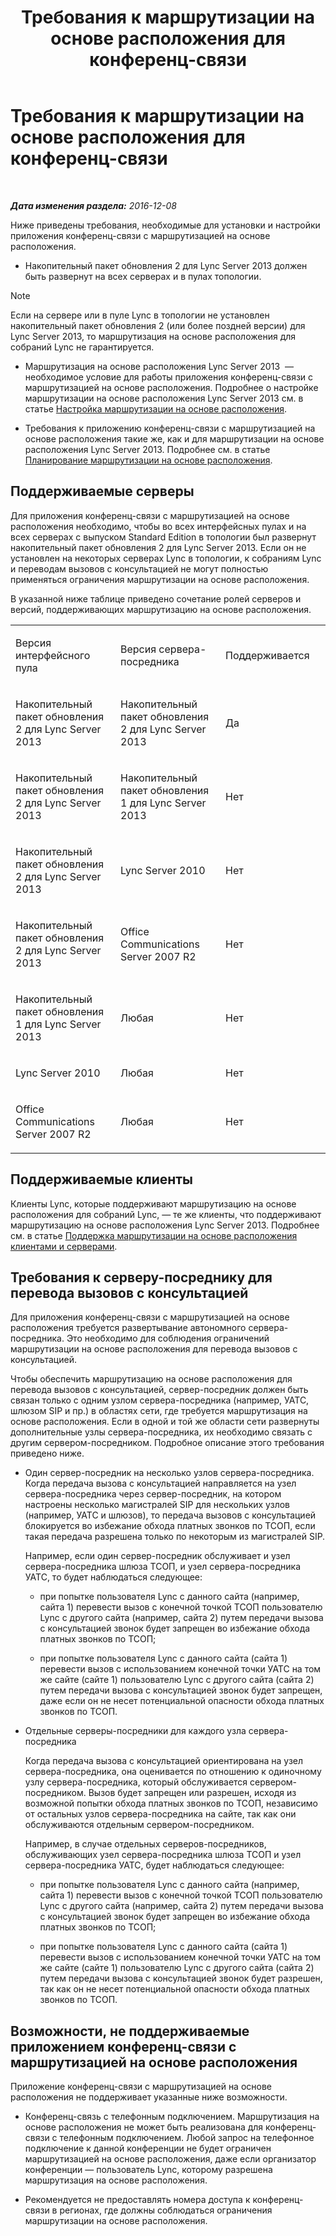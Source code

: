 ﻿---
title: Требования к маршрутизации на основе расположения для конференц-связи
TOCTitle: Требования к маршрутизации на основе расположения для конференц-связи
ms:assetid: 766d9286-2c34-4faf-bb3e-f0ca478a70cf
ms:mtpsurl: https://technet.microsoft.com/ru-ru/library/Dn362806(v=OCS.15)
ms:contentKeyID: 56270563
ms.date: 12/10/2016
mtps_version: v=OCS.15
ms.translationtype: HT
---

# Требования к маршрутизации на основе расположения для конференц-связи

 

_**Дата изменения раздела:** 2016-12-08_

Ниже приведены требования, необходимые для установки и настройки приложения конференц-связи с маршрутизацией на основе расположения.

  - Накопительный пакет обновления 2 для Lync Server 2013 должен быть развернут на всех серверах и в пулах топологии.

> [!note]  
> Если на сервере или в пуле Lync в топологии не установлен накопительный пакет обновления 2 (или более поздней версии) для Lync Server 2013, то маршрутизация на основе расположения для собраний Lync не гарантируется.

  - Маршрутизация на основе расположения Lync Server 2013  — необходимое условие для работы приложения конференц-связи с маршрутизацией на основе расположения. Подробнее о настройке маршрутизации на основе расположения Lync Server 2013 см. в статье [Настройка маршрутизации на основе расположения](lync-server-2013-configuring-location-based-routing.md).

  - Требования к приложению конференц-связи с маршрутизацией на основе расположения такие же, как и для маршрутизации на основе расположения Lync Server 2013. Подробнее см. в статье [Планирование маршрутизации на основе расположения](lync-server-2013-planning-for-location-based-routing.md).

## Поддерживаемые серверы

Для приложения конференц-связи с маршрутизацией на основе расположения необходимо, чтобы во всех интерфейсных пулах и на всех серверах с выпуском Standard Edition в топологии был развернут накопительный пакет обновления 2 для Lync Server 2013. Если он не установлен на некоторых серверах Lync в топологии, к собраниям Lync и переводам вызовов с консультацией не могут полностью применяться ограничения маршрутизации на основе расположения.

В указанной ниже таблице приведено сочетание ролей серверов и версий, поддерживающих маршрутизацию на основе расположения.


<table>
<colgroup>
<col style="width: 33%" />
<col style="width: 33%" />
<col style="width: 33%" />
</colgroup>
<tbody>
<tr class="odd">
<td><p>Версия интерфейсного пула</p></td>
<td><p>Версия cервера-посредника</p></td>
<td><p>Поддерживается</p></td>
</tr>
<tr class="even">
<td><p>Накопительный пакет обновления 2 для Lync Server 2013</p></td>
<td><p>Накопительный пакет обновления 2 для Lync Server 2013</p></td>
<td><p>Да</p></td>
</tr>
<tr class="odd">
<td><p>Накопительный пакет обновления 2 для Lync Server 2013</p></td>
<td><p>Накопительный пакет обновления 1 для Lync Server 2013</p></td>
<td><p>Нет</p></td>
</tr>
<tr class="even">
<td><p>Накопительный пакет обновления 2 для Lync Server 2013</p></td>
<td><p>Lync Server 2010</p></td>
<td><p>Нет</p></td>
</tr>
<tr class="odd">
<td><p>Накопительный пакет обновления 2 для Lync Server 2013</p></td>
<td><p>Office Communications Server 2007 R2</p></td>
<td><p>Нет</p></td>
</tr>
<tr class="even">
<td><p>Накопительный пакет обновления 1 для Lync Server 2013</p></td>
<td><p>Любая</p></td>
<td><p>Нет</p></td>
</tr>
<tr class="odd">
<td><p>Lync Server 2010</p></td>
<td><p>Любая</p></td>
<td><p>Нет</p></td>
</tr>
<tr class="even">
<td><p>Office Communications Server 2007 R2</p></td>
<td><p>Любая</p></td>
<td><p>Нет</p></td>
</tr>
</tbody>
</table>


## Поддерживаемые клиенты

Клиенты Lync, которые поддерживают маршрутизацию на основе расположения для собраний Lync, — те же клиенты, что поддерживают маршрутизацию на основе расположения Lync Server 2013. Подробнее см. в статье [Поддержка маршрутизации на основе расположения клиентами и серверами](lync-server-2013-client-and-server-support-for-location-based-routing.md).

## Требования к cерверу-посреднику для перевода вызовов с консультацией

Для приложения конференц-связи с маршрутизацией на основе расположения требуется развертывание автономного сервера-посредника. Это необходимо для соблюдения ограничений маршрутизации на основе расположения для перевода вызовов с консультацией.

Чтобы обеспечить маршрутизацию на основе расположения для перевода вызовов с консультацией, сервер-посредник должен быть связан только с одним узлом сервера-посредника (например, УАТС, шлюзом SIP и пр.) в областях сети, где требуется маршрутизация на основе расположения. Если в одной и той же области сети развернуты дополнительные узлы сервера-посредника, их необходимо связать с другим сервером-посредником. Подробное описание этого требования приведено ниже.

  - Один сервер-посредник на несколько узлов сервера-посредника. Когда передача вызова с консультацией направляется на узел сервера-посредника через сервер-посредник, на котором настроены несколько магистралей SIP для нескольких узлов (например, УАТС и шлюзов), то передача вызовов с консультацией блокируется во избежание обхода платных звонков по ТСОП, если такая передача разрешена только по некоторым из магистралей SIP.
    
    Например, если один сервер-посредник обслуживает и узел сервера-посредника шлюза ТСОП, и узел сервера-посредника УАТС, то будет наблюдаться следующее:
    
      - при попытке пользователя Lync с данного сайта (например, сайта 1) перевести вызов с конечной точкой ТСОП пользователю Lync с другого сайта (например, сайта 2) путем передачи вызова с консультацией звонок будет запрещен во избежание обхода платных звонков по ТСОП;
    
      - при попытке пользователя Lync с данного сайта (сайта 1) перевести вызов с использованием конечной точки УАТС на том же сайте (сайте 1) пользователю Lync с другого сайта (сайта 2) путем передачи вызова с консультацией звонок будет запрещен, даже если он не несет потенциальной опасности обхода платных звонков по ТСОП.

  - Отдельные серверы-посредники для каждого узла сервера-посредника
    
    Когда передача вызова с консультацией ориентирована на узел сервера-посредника, она оценивается по отношению к одиночному узлу сервера-посредника, который обслуживается сервером-посредником. Вызов будет запрещен или разрешен, исходя из возможной попытки обхода платных звонков по ТСОП, независимо от остальных узлов сервера-посредника на сайте, так как они обслуживаются отдельным сервером-посредником.
    
    Например, в случае отдельных серверов-посредников, обслуживающих узел сервера-посредника шлюза ТСОП и узел сервера-посредника УАТС, будет наблюдаться следующее:
    
      - при попытке пользователя Lync с данного сайта (например, сайта 1) перевести вызов с конечной точкой ТСОП пользователю Lync с другого сайта (например, сайта 2) путем передачи вызова с консультацией звонок будет запрещен во избежание обхода платных звонков по ТСОП;
    
      - при попытке пользователя Lync с данного сайта (сайта 1) перевести вызов с использованием конечной точки УАТС на том же сайте (сайте 1) пользователю Lync с другого сайта (сайта 2) путем передачи вызова с консультацией звонок будет разрешен, так как он не несет потенциальной опасности обхода платных звонков по ТСОП.

## Возможности, не поддерживаемые приложением конференц-связи с маршрутизацией на основе расположения

Приложение конференц-связи с маршрутизацией на основе расположения не поддерживает указанные ниже возможности.

  - Конференц-связь с телефонным подключением. Маршрутизация на основе расположения не может быть реализована для конференц-связи с телефонным подключением. Любой запрос на телефонное подключение к данной конференции не будет ограничен маршрутизацией на основе расположения, даже если организатор конференции — пользователь Lync, которому разрешена маршрутизация на основе расположения.

  - Рекомендуется не предоставлять номера доступа к конференц-связи в регионах, где должны соблюдаться ограничения маршрутизации на основе расположения.

